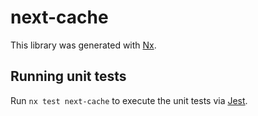 # next-cache

This library was generated with [Nx](https://nx.dev).

## Running unit tests

Run `nx test next-cache` to execute the unit tests via [Jest](https://jestjs.io).
